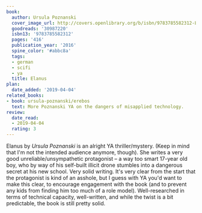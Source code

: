```yaml
---
book:
  author: Ursula Poznanski
  cover_image_url: http://covers.openlibrary.org/b/isbn/9783785582312-L.jpg
  goodreads: '30987220'
  isbn13: '9783785582312'
  pages: '416'
  publication_year: '2016'
  spine_color: '#abbc8a'
  tags:
  - german
  - scifi
  - ya
  title: Elanus
plan:
  date_added: '2019-04-04'
related_books:
- book: ursula-poznanski/erebos
  text: More Poznanski YA on the dangers of misapplied technology.
review:
  date_read:
  - 2019-04-04
  rating: 3
---
```


Elanus by *Ursula Poznanski* is an alright YA thriller/mystery. (Keep in mind that I'm not the intended audience
anymore, though). She writes a very good unreliable/unsympathetic protagonist – a way too smart 17-year old boy, who by
way of his self-built illicit drone stumbles into a dangerous secret at his new school. Very solid writing. It's very
clear from the start that the protagonist is kind of an asshole, but I guess with YA you'd want to make this clear, to
encourage engagement with the book (and to prevent any kids from finding him too much of a role model). Well-researched
in terms of technical capacity, well-written, and while the twist is a bit predictable, the book is still pretty solid.
